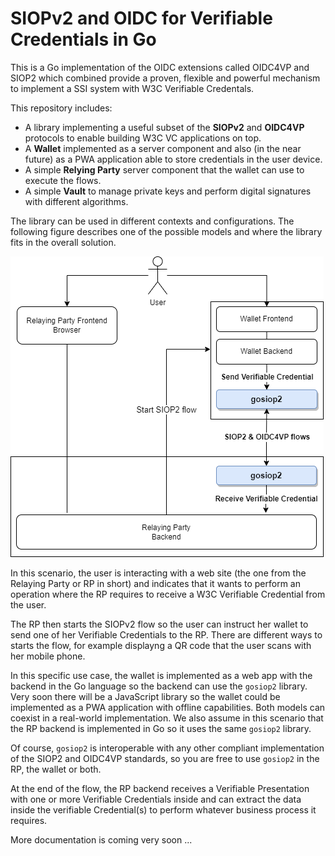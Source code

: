 # SIOPv2 and OIDC for Verifiable Credentials in Go

This is a Go implementation of the OIDC extensions called OIDC4VP and SIOP2 which combined provide a proven, flexible and powerful mechanism to implement a SSI system with W3C Verifiable Credentals.

This repository includes:

- A library implementing a useful subset of the **SIOPv2** and **OIDC4VP** protocols to enable building W3C VC applications on top.
- A **Wallet** implemented as a server component and also (in the near future) as a PWA application able to store credentials in the user device.
- A simple **Relying Party** server component that the wallet can use to execute the flows.
- A simple **Vault** to manage private keys and perform digital signatures with different algorithms.

The library can be used in different contexts and configurations. The following figure describes one of the possible models and where the library fits in the overall solution.

![](docs/images/concept_diagram.drawio.png)

In this scenario, the user is interacting with a web site (the one from the Relaying Party or RP in short) and indicates that it wants to perform an operation where the RP requires to receive a W3C Verifiable Credential from the user.

The RP then starts the SIOPv2 flow so the user can instruct her wallet to send one of her Verifiable Credentials to the RP. There are different ways to starts the flow, for example displayng a QR code that the user scans with her mobile phone.

In this specific use case, the wallet is implemented as a web app with the backend in the Go language so the backend can use the `gosiop2` library. Very soon there will be a JavaScript library so the wallet could be implemented as a PWA application with offline capabilities. Both models can coexist in a real-world implementation.
We also assume in this scenario that the RP backend is implemented in Go so it uses the same `gosiop2` library.

Of course, `gosiop2` is interoperable with any other compliant implementation of the SIOP2 and OIDC4VP standards, so you are free to use `gosiop2` in the RP, the wallet or both.

At the end of the flow, the RP backend receives a Verifiable Presentation with one or more Verifiable Credentials inside and can extract the data inside the verifiable Credential(s) to perform whatever business process it requires.


More documentation is coming very soon ...